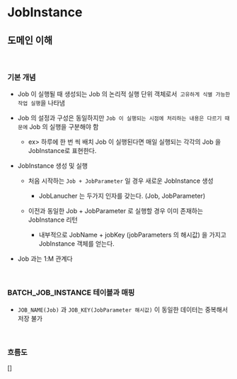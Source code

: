 # JobInstance

## 도메인 이해

<br>

### 기본 개념

- Job 이 실행될 때 생성되는 Job 의 논리적 실행 단위 객체로서` 고유하게 식별 가능한 작업 실행`을 나타냄

- Job 의 설정과 구성은 동일하지만 `Job 이 실행되는 시점에 처리하는 내용은 다르기 때문에` Job 의 실행을 구분해야 함 

    - ex> 하루에 한 번 씩 배치 Job 이 실행된다면 매일 실행되는 각각의 Job 을 JobInstance로 표현한다.

- JobInstance 생성 및 실행

    - 처음 시작하는 `Job + JobParameter` 일 경우 새로운 JobInstance 생성

        - JobLanucher 는 두가지 인자를 갖는다. (Job, JobParameter)

    - 이전과 동일한 Job + JobParameter 로 실행할 경우 이미 존재하는 JobInstance 리턴

        - 내부적으로 JobName + jobKey (jobParameters 의 해시값) 을 가지고 JobInstance 객체를 얻는다.

- Job 과는 1:M 관계다 

<br>

### BATCH_JOB_INSTANCE 테이블과 매핑

- `JOB_NAME(Job)` 과 `JOB_KEY(JobParameter 해시값)` 이 동일한 데이터는 중복해서 저장 불가

<br>

### 흐름도

[]


